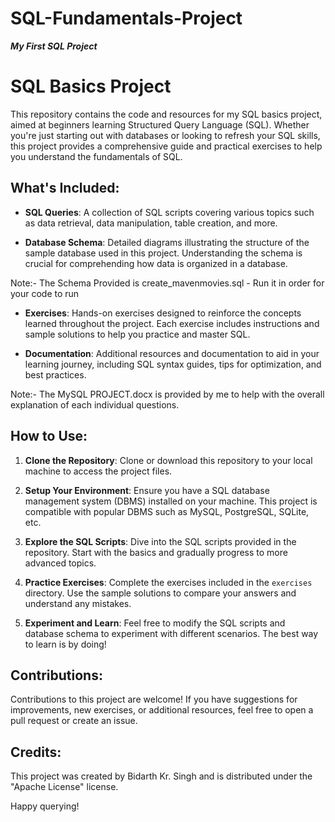 # SQL-Fundamentals-Project
***My First SQL Project***

# SQL Basics Project

This repository contains the code and resources for my SQL basics project, aimed at beginners learning Structured Query Language (SQL). Whether you're just starting out with databases or looking to refresh your SQL skills, this project provides a comprehensive guide and practical exercises to help you understand the fundamentals of SQL.

## What's Included:

- **SQL Queries**: A collection of SQL scripts covering various topics such as data retrieval, data manipulation, table creation, and more.
  
- **Database Schema**: Detailed diagrams illustrating the structure of the sample database used in this project. Understanding the schema is crucial for comprehending how data is organized in a database.

Note:- The Schema Provided is create_mavenmovies.sql - Run it in order for your code to run
  
- **Exercises**: Hands-on exercises designed to reinforce the concepts learned throughout the project. Each exercise includes instructions and sample solutions to help you practice and master SQL.
  
- **Documentation**: Additional resources and documentation to aid in your learning journey, including SQL syntax guides, tips for optimization, and best practices.

Note:- The MySQL PROJECT.docx is provided by me to help with the overall explanation of each individual questions.

## How to Use:

1. **Clone the Repository**: Clone or download this repository to your local machine to access the project files.
  
2. **Setup Your Environment**: Ensure you have a SQL database management system (DBMS) installed on your machine. This project is compatible with popular DBMS such as MySQL, PostgreSQL, SQLite, etc.
  
3. **Explore the SQL Scripts**: Dive into the SQL scripts provided in the repository. Start with the basics and gradually progress to more advanced topics.
  
4. **Practice Exercises**: Complete the exercises included in the `exercises` directory. Use the sample solutions to compare your answers and understand any mistakes.
  
5. **Experiment and Learn**: Feel free to modify the SQL scripts and database schema to experiment with different scenarios. The best way to learn is by doing!

## Contributions:

Contributions to this project are welcome! If you have suggestions for improvements, new exercises, or additional resources, feel free to open a pull request or create an issue.

## Credits:

This project was created by Bidarth Kr. Singh and is distributed under the "Apache License" license. 

Happy querying!